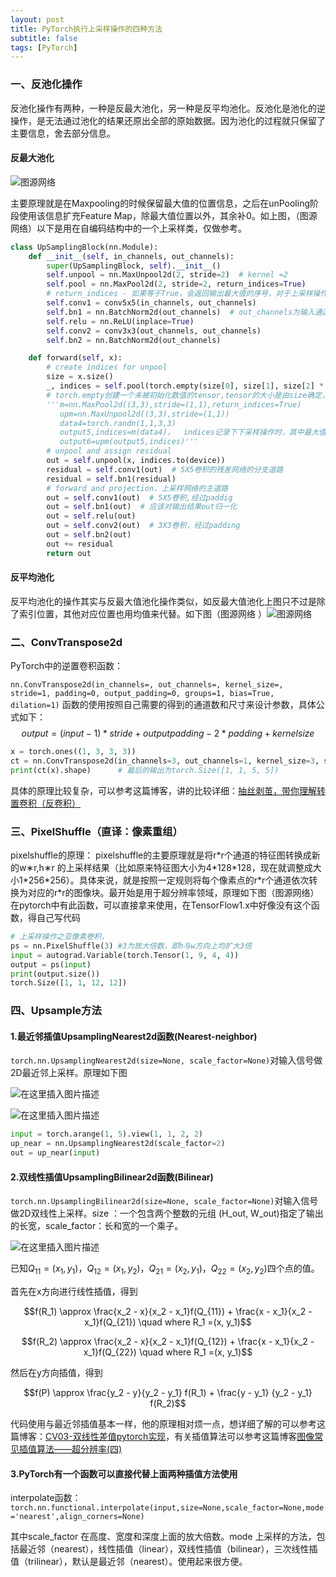 ```yaml
---
layout: post
title: PyTorch执行上采样操作的四种方法
subtitle: false
tags: [PyTorch]
---
```


<!-- ## PyTorch上采样操作的几种简单方法 -->

### 一、反池化操作

反池化操作有两种，一种是反最大池化，另一种是反平均池化。反池化是池化的逆操作，是无法通过池化的结果还原出全部的原始数据。因为池化的过程就只保留了主要信息，舍去部分信息。

#### 反最大池化

![图源网络](https://img-blog.csdnimg.cn/20200610091709602.png?x-oss-process=image/watermark,type_ZmFuZ3poZW5naGVpdGk,shadow_10,text_aHR0cHM6Ly9ibG9nLmNzZG4ubmV0L3dlaXhpbl80NTY0MzU0Nw==,size_16,color_FFFFFF,t_70)

主要原理就是在Maxpooling的时候保留最大值的位置信息，之后在unPooling阶段使用该信息扩充Feature Map，除最大值位置以外，其余补0。如上图，（图源网络）以下是用在自编码结构中的一个上采样类，仅做参考。

```python
class UpSamplingBlock(nn.Module):
    def __init__(self, in_channels, out_channels):
        super(UpSamplingBlock, self).__init__()
        self.unpool = nn.MaxUnpool2d(2, stride=2)  # kernel =2
        self.pool = nn.MaxPool2d(2, stride=2, return_indices=True)
        # return_indices - 如果等于True，会返回输出最大值的序号，对于上采样操作会有帮助,经过kernel=2，stride=2后，尺度缩减为原来的1/4
        self.conv1 = conv5x5(in_channels, out_channels)
        self.bn1 = nn.BatchNorm2d(out_channels)  # out_channels为输入通道数
        self.relu = nn.ReLU(inplace=True)
        self.conv2 = conv3x3(out_channels, out_channels)
        self.bn2 = nn.BatchNorm2d(out_channels)

    def forward(self, x):
        # create indices for unpool
        size = x.size()
        _, indices = self.pool(torch.empty(size[0], size[1], size[2] * 2, size[3] * 2))
        # torch.empty创建一个未被初始化数值的tensor,tensor的大小是由size确定，随机找出最大值安插的位置
        '''m=nn.MaxPool2d((3,3),stride=(1,1),return_indices=True)
           upm=nn.MaxUnpool2d((3,3),stride=(1,1))
           data4=torch.randn(1,1,3,3)
           output5,indices=m(data4)，  indices记录下下采样操作时，其中最大值的位置，即索引
           output6=upm(output5,indices)'''
        # unpool and assign residual
        out = self.unpool(x, indices.to(device))
        residual = self.conv1(out)  # 5X5卷积的残差网络的分支道路
        residual = self.bn1(residual)
        # forward and projection，上采样网络的主道路
        out = self.conv1(out)  # 5X5卷积,经过paddig
        out = self.bn1(out)  # 应该对输出结果out归一化
        out = self.relu(out)
        out = self.conv2(out)  # 3X3卷积，经过padding
        out = self.bn2(out)
        out += residual
        return out
```

#### 反平均池化

反平均池化的操作其实与反最大值池化操作类似，如反最大值池化上图只不过是除了索引位置，其他对应位置也用均值来代替。如下图（图源网络 ）![图源网络](https://img-blog.csdnimg.cn/202006100928151.png?x-oss-process=image/watermark,type_ZmFuZ3poZW5naGVpdGk,shadow_10,text_aHR0cHM6Ly9ibG9nLmNzZG4ubmV0L3dlaXhpbl80NTY0MzU0Nw==,size_16,color_FFFFFF,t_70)

### 二、ConvTranspose2d

PyTorch中的逆置卷积函数：

`nn.ConvTranspose2d(in_channels=, out_channels=, kernel_size=, stride=1, padding=0, output_padding=0, groups=1, bias=True, dilation=1)`
函数的使用按照自己需要的得到的通道数和尺寸来设计参数，具体公式如下：
$$output = (input - 1) * stride + outputpadding - 2 * padding + kernelsize$$

```python
x = torch.ones((1, 3, 3, 3))
ct = nn.ConvTranspose2d(in_channels=3, out_channels=1, kernel_size=3, stride=2, padding=1, output_padding=0)
print(ct(x).shape)		# 最后的输出为torch.Size([1, 1, 5, 5])
```

具体的原理比较复杂，可以参考这篇博客，讲的比较详细：[抽丝剥茧，带你理解转置卷积（反卷积）](https://blog.csdn.net/tsyccnh/article/details/87357447)

### 三、PixelShuffle（直译：像素重组）

pixelshuffle的原理：
pixelshuffle的主要原理就是将r\*r个通道的特征图转换成新的w∗r,h∗r 的上采样结果（比如原来特征图大小为4\*128\*128，现在就调整成大小1\*256\*256）。具体来说，就是按照一定规则将每个像素点的r\*r个通道依次转换为对应的r\*r的图像块。最开始是用于超分辨率领域，原理如下图（图源网络）
在pytorch中有此函数，可以直接拿来使用，在TensorFlow1.x中好像没有这个函数，得自己写代码

```python
# 上采样操作之亚像素卷积，
ps = nn.PixelShuffle(3)	#3为放大倍数，即h与w方向上均扩大3倍
input = autograd.Variable(torch.Tensor(1, 9, 4, 4))
output = ps(input)
print(output.size())
torch.Size([1, 1, 12, 12])
```

### 四、Upsample方法

#### 1.最近邻插值UpsamplingNearest2d函数(Nearest-neighbor)

`torch.nn.UpsamplingNearest2d(size=None, scale_factor=None)`对输入信号做2D最近邻上采样。原理如下图

![在这里插入图片描述](https://img-blog.csdnimg.cn/20200610173947441.png?x-oss-process=image/watermark,type_ZmFuZ3poZW5naGVpdGk,shadow_10,text_aHR0cHM6Ly9ibG9nLmNzZG4ubmV0L3dlaXhpbl80NTY0MzU0Nw==,size_16,color_FFFFFF,t_70)

![在这里插入图片描述](https://img-blog.csdnimg.cn/20200610174305548.png)

```python
input = torch.arange(1, 5).view(1, 1, 2, 2)
up_near = nn.UpsamplingNearest2d(scale_factor=2)
out = up_near(input)
```

#### 2.双线性插值UpsamplingBilinear2d函数(Bilinear)

`torch.nn.UpsamplingBilinear2d(size=None, scale_factor=None)`对输入信号做2D双线性上采样。size ：一个包含两个整数的元组 (H_out, W_out)指定了输出的长宽，scale_factor：长和宽的一个乘子。

![在这里插入图片描述](https://img-blog.csdnimg.cn/20190720150732623.png?x-oss-process=image/watermark,type_ZmFuZ3poZW5naGVpdGk,shadow_10,text_aHR0cHM6Ly9ibG9nLmNzZG4ubmV0L3h1X2Z1X3lvbmc=,size_16,color_FFFFFF,t_70)

已知$Q_{11} = (x_1, y_1)$，$Q_{12} = (x_1, y_2)$，$Q_{21} = (x_2, y_1)$，$Q_{22} = (x_2, y_2)$四个点的值。

首先在x方向进行线性插值，得到

$$f(R_1) \approx \frac{x_2 - x}{x_2 - x_1}f(Q_{11}) + \frac{x - x_1}{x_2 - x_1}f(Q_{21})  \quad where R_1 =(x, y_1)$$

$$f(R_2) \approx \frac{x_2 - x}{x_2 - x_1}f(Q_{12}) + \frac{x - x_1}{x_2 - x_1}f(Q_{22}) \quad where R_1 =(x, y_1)$$

然后在y方向插值，得到

$$f(P) \approx \frac{y_2 - y}{y_2 - y_1} f(R_1) + \frac{y - y_1} {y_2 - y_1} f(R_2)$$

代码使用与最近邻插值基本一样，他的原理相对烦一点，想详细了解的可以参考这篇博客：[CV03-双线性差值pytorch实现](https://blog.csdn.net/qpeity/article/details/104257203)，有关插值算法可以参考这篇博客[图像常见插值算法——超分辨率(四)](<https://blog.csdn.net/xu_fu_yong/article/details/96593377>)

#### 3.PyTorch有一个函数可以直接代替上面两种插值方法使用

interpolate函数：`torch.nn.functional.interpolate(input,size=None,scale_factor=None,mode='nearest',align_corners=None)`

其中scale_factor 在高度、宽度和深度上面的放大倍数。mode 上采样的方法，包括最近邻（nearest），线性插值（linear），双线性插值（bilinear），三次线性插值（trilinear），默认是最近邻（nearest）。使用起来很方便。
